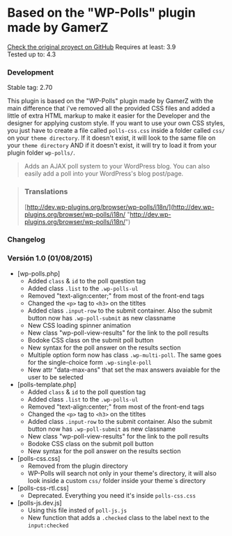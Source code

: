 # Based on the "WP-Polls" plugin made by GamerZ

[Check the original proyect on GitHub](https://github.com/lesterchan/wp-polls "https://github.com/lesterchan/wp-polls")
Requires at least: 3.9  
Tested up to: 4.3  
### Development
Stable tag: 2.70  

This plugin is based on the "WP-Polls" plugin made by GamerZ with the main difference that i've removed all the provided CSS files and added a little of extra HTML markup to make it easier for the Developer and the designer for applying custom style.<a href=""></a>
If you want to use your own CSS styles, you just have to create a file called `polls-css.css` inside a folder called `css/` on your `theme directory`. If it doesn't exist, it will look to the same file on your `theme directory` AND if it doesn't exist, it will try to load it from your plugin folder `wp-polls/`.

> Adds an AJAX poll system to your WordPress blog. You can also easily add a poll into your WordPress's blog post/page.

> ### Translations
> [http://dev.wp-plugins.org/browser/wp-polls/i18n/](http://dev.wp-plugins.org/browser/wp-polls/i18n/ "http://dev.wp-plugins.org/browser/wp-polls/i18n/")

### Changelog

### Versión 1.0 (01/08/2015)
* [wp-polls.php]
	* Added `class` & `id` to the poll question tag
	* Added class `.list` to the `.wp-polls-ul`
	* Removed "text-align:center;" from most of the front-end tags
	* Changed the `<p>` tag to `<h3>` on the titltes
	* Added class `.input-row` to the submit container. Also the submit button now has `.wp-poll-submit` as new classname
	* New CSS loading spinner animation
	* New class "wp-poll-view-results" for the link to the poll results
	* Bodoke CSS class on the submit poll button
	* New syntax for the poll answer on the results section
	* Multiple option form now has class `.wp-multi-poll`. The same goes for the single-choice form `.wp-single-poll`
	* New attr "data-max-ans" that set the max answers avaiable for the user to be selected
* [polls-template.php]
	* Added `class` & `id` to the poll question tag
	* Added class `.list` to the `.wp-polls-ul`
	* Removed "text-align:center;" from most of the front-end tags
	* Changed the `<p>` tag to `<h3>` on the titltes
	* Added class `.input-row` to the submit container. Also the submit button now has `.wp-poll-submit` as new classname
	* New class "wp-poll-view-results" for the link to the poll results
	* Bodoke CSS class on the submit poll button
	* New syntax for the poll answer on the results section
* [polls-css.css]
	* Removed from the plugin directory
	* WP-Polls will search not only in your theme's directory, it will also look inside a custom `css/` folder inside your theme`s directory
* [polls-css-rtl.css]
	* Deprecated. Everything you need it's inside `polls-css.css`
* [polls-js.dev.js]
	* Using this file insted of `poll-js.js`
	* New function that adds a `.checked` class to the label next to the `input:checked`